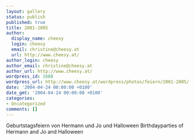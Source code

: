 ```yaml
---
layout: gallery
status: publish
published: true
title: 2001-2005
author:
  display_name: cheesy
  login: cheesy
  email: christine@cheesy.at
  url: http://www.cheesy.at/
author_login: cheesy
author_email: christine@cheesy.at
author_url: http://www.cheesy.at/
wordpress_id: 1688
wordpress_url: http://www.cheesy.at/wordpress/photos/feiern/2001-2005/
date: '2004-04-24 00:00:00 +0100'
date_gmt: '2004-04-24 00:00:00 +0100'
categories:
- Uncategorized
comments: []
---
```

<!--:de-->Geburtstagsfeiern von Hermann und Jo und Halloween
<!--:--><!--:en-->Birthdayparties of Hermann and Jo and Halloween
<!--:-->
